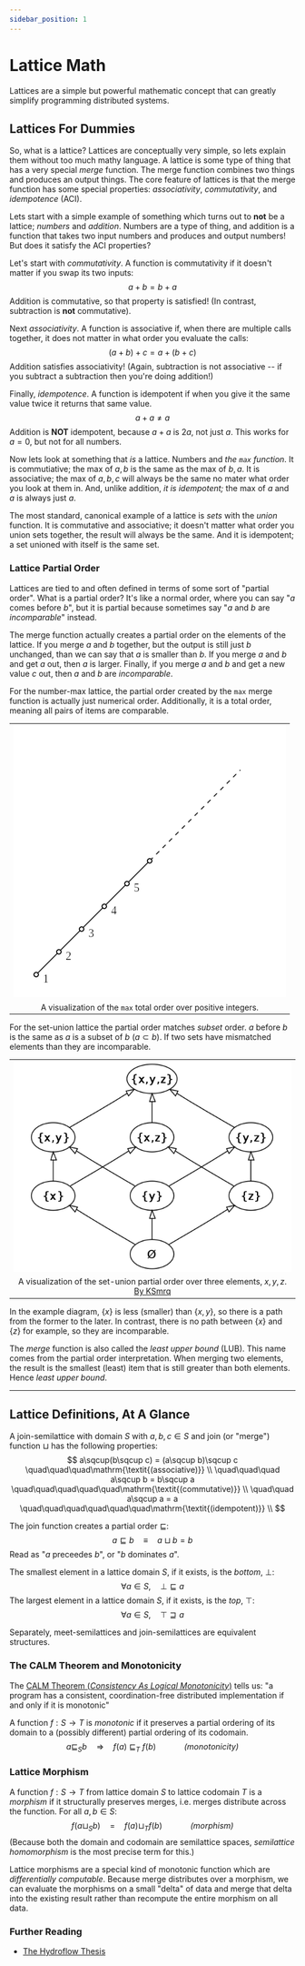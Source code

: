```yaml
---
sidebar_position: 1
---
```


# Lattice Math

Lattices are a simple but powerful mathematic concept that can greatly simplify programming distributed systems.

## Lattices For Dummies

So, what is a lattice?
Lattices are conceptually very simple, so lets explain them without too much mathy language.
A lattice is some type of thing that has a very special _merge_ function.
The merge function combines two things and produces an output things. The core feature of
lattices is that the merge function has some special properties: _associativity_, _commutativity_,
and _idempotence_ (ACI).

Lets start with a simple example of something which turns out to **not** be a lattice; _numbers_
and _addition_. Numbers are a type of thing, and addition is a function that takes two input
numbers and produces and output numbers! But does it satisfy the ACI properties?

Let's start with _commutativity_. A function is commutativity if it doesn't matter if you swap its
two inputs:
$$
    a + b = b + a
$$
Addition is commutative, so that property is satisfied! (In contrast, subtraction is **not**
commutative).

Next _associativity_. A function is associative if, when there are multiple calls together, it does
not matter in what order you evaluate the calls:
$$
    (a + b) + c = a + (b + c)
$$
Addition satisfies associativity! (Again, subtraction is not associative -- if you subtract a
subtraction then you're doing addition!)

Finally, _idempotence_. A function is idempotent if when you give it the same value twice it
returns that same value.
$$
    a + a \neq a
$$
Addition is **NOT** idempotent, because $a+a$ is $2a$, not just $a$. This works for $a=0$, but
not for all numbers.

Now lets look at something that _is_ a lattice. Numbers and _the `max` function_. It is
commutiative; the max of $a, b$ is the same as the max of $b, a$. It is associative; the max of
$a, b, c$ will always be the same no mater what order you look at them in. And, unlike addition,
_it is idempotent;_ the max of $a$ and $a$ is always just $a$.

The most standard, canonical example of a lattice is _sets_ with the _union_ function. It is
commutative and associative; it doesn't matter what order you union sets together, the result will
always be the same. And it is idempotent; a set unioned with itself is the same set.

### Lattice Partial Order

Lattices are tied to and often defined in terms of some sort of "partial order". What is a partial
order? It's like a normal order, where you can say "$a$ comes before $b$", but it is partial
because sometimes say "$a$ and $b$ are _incomparable_" instead.

The merge function actually creates a partial order on the elements of the lattice. If you merge
$a$ and $b$ together, but the output is still just $b$ unchanged, than we can say that $a$ is
smaller than $b$. If you merge $a$ and $b$ and get $a$ out, then $a$
is larger. Finally, if you merge $a$ and $b$ and get a new value $c$ out, then $a$ and $b$ are
_incomparable_.

For the number-max lattice, the partial order created by the `max` merge function is actually just
numerical order. Additionally, it is a total order, meaning all pairs of items are comparable.

||
| :---: |
| ![A vertical number line starting at 1, with arrows pointing from 1 to 2, 2 to 3, etc.](../img/max-int-ord.png) |
| A visualization of the `max` total order over positive integers. |

For the
set-union lattice the partial order matches _subset_ order. $a$ before $b$ is the same as $a$ is a
subset of $b$ ($a \subset b$). If two sets have mismatched elements than they are incomparable.

||
| :---: |
| ![A graph showing the partial order of set-union with elements x, y, z. At the bottom is empty set, second row has singleton sets, third row has pairs, and top has a set with all three.](../img/set-union-ord.png) |
| A visualization of the set-union partial order over three elements, $x, y, z$. [By KSmrq](https://commons.wikimedia.org/wiki/File:Hasse_diagram_of_powerset_of_3.svg) |

In the example diagram, $\{x\}$ is less (smaller) than $\{x, y\}$, so there is a path from the
former to the later. In contrast, there is no path between $\{x\}$ and $\{z\}$ for example, so they
are incomparable.

The _merge_ function is also called the _least upper bound_ (LUB). This name comes from the partial
order interpretation. When merging two elements, the result is the smallest (least) item that is
still greater than both elements. Hence _least upper bound_.

---

## Lattice Definitions, At A Glance

A join-semilattice with domain $S$ with $a, b, c \in S$ and join (or "merge") function
$\sqcup$ has the following properties:
$$
    a\sqcup(b\sqcup c) = (a\sqcup b)\sqcup c \quad\quad\quad\mathrm{\textit{(associative)}} \\
    \quad\quad\quad
    a\sqcup b = b\sqcup a \quad\quad\quad\quad\quad\mathrm{\textit{(commutative)}} \\
    \quad\quad
    a\sqcup a = a \quad\quad\quad\quad\quad\quad\mathrm{\textit{(idempotent)}} \\
$$

The join function creates a partial order $\sqsubseteq$:
$$
    a \sqsubseteq b \quad\equiv\quad a \sqcup b = b
$$
Read as "$a$ preceedes $b$", or "$b$ dominates $a$".

The smallest element in a lattice domain $S$, if it exists, is the _bottom_, $\bot$:
$$
    \forall a\in S,\quad \bot \sqsubseteq a
$$
The largest element in a lattice domain $S$, if it exists, is the _top_, $\top$:
$$
    \forall a\in S,\quad \top \sqsupseteq a
$$

Separately, meet-semilattices and join-semilattices are equivalent structures.

### The CALM Theorem and Monotonicity

The [CALM Theorem (_Consistency As Logical Monotonicity_)](https://cacm.acm.org/magazines/2020/9/246941-keeping-calm/fulltext)
tells us: "a program has a consistent, coordination-free distributed
implementation if and only if it is monotonic"

A function $f: S\rightarrow T$ is _monotonic_ if it preserves a partial ordering of its domain to a
(possibly different) partial ordering of its codomain.
$$
    a \sqsubseteq_S b \quad\Longrightarrow\quad f(a)\ \sqsubseteq_T\ f(b)
    \quad\quad\quad\mathrm{\textit{(monotonicity)}}
$$

### Lattice Morphism

A function $f: S\rightarrow T$ from lattice domain $S$ to lattice codomain $T$ is a _morphism_ if
it structurally preserves merges, i.e. merges distribute across the function. For all $a,b\in S$:
$$
    f(a \sqcup_S b) \quad=\quad f(a) \sqcup_T f(b)
    \quad\quad\quad\mathrm{\textit{(morphism)}}
$$
(Because both the domain and codomain are semilattice spaces, _semilattice homomorphism_ is the
most precise term for this.)

Lattice morphisms are a special kind of monotonic function which are _differentially computable_.
Because merge distributes over a morphism, we can evaluate the morphisms on a small "delta" of data
and merge that delta into the existing result rather than recompute the entire morphism on all data.

### Further Reading

* [The Hydroflow Thesis](https://hydro.run/papers/hydroflow-thesis.pdf)

